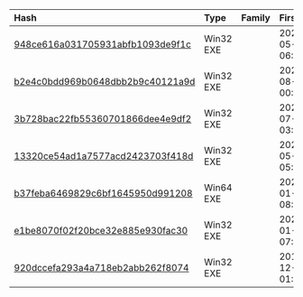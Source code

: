 |Hash|Type|Family|First_Seen|Name|
|:--|:--|:--|:--|:--|
|[948ce616a031705931abfb1093de9f1c](https://www.virustotal.com/gui/file/948ce616a031705931abfb1093de9f1c)|Win32 EXE||2023-05-16 06:49:28| |
|[b2e4c0bdd969b0648dbb2b9c40121a9d](https://www.virustotal.com/gui/file/b2e4c0bdd969b0648dbb2b9c40121a9d)|Win32 EXE||2022-08-08 00:30:44|Ladon.exe|
|[3b728bac22fb55360701866dee4e9df2](https://www.virustotal.com/gui/file/3b728bac22fb55360701866dee4e9df2)|Win32 EXE||2022-07-04 03:42:26|test.exe|
|[13320ce54ad1a7577acd2423703f418d](https://www.virustotal.com/gui/file/13320ce54ad1a7577acd2423703f418d)|Win32 EXE||2022-05-19 05:22:27|smb2os.exe|
|[b37feba6469829c6bf1645950d991208](https://www.virustotal.com/gui/file/b37feba6469829c6bf1645950d991208)|Win64 EXE||2022-01-07 08:36:48|tfc_windows_amd64.exe|
|[e1be8070f02f20bce32e885e930fac30](https://www.virustotal.com/gui/file/e1be8070f02f20bce32e885e930fac30)|Win32 EXE||2020-01-12 07:44:39|smbver.exe|
|[920dccefa293a4a718eb2abb262f8074](https://www.virustotal.com/gui/file/920dccefa293a4a718eb2abb262f8074)|Win32 EXE||2018-12-11 01:50:17|592e237925243cf65d30a0c95c91733db593da64c96281b70917a038da9156ae.bin|
